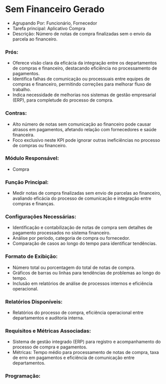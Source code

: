 # Sem Financeiro Gerado
- Agrupando Por: Funcionário, Fornecedor
- Tarefa principal: Aplicativo Compra
- Descrição: Número de notas de compra finalizadas sem o envio da parcela ao financeiro.
### Prós:
- Oferece visão clara da eficácia da integração entre os departamentos de compras e financeiro, destacando eficiência no processamento de pagamentos.
- Identifica falhas de comunicação ou processuais entre equipes de compras e financeiro, permitindo correções para melhorar fluxo de trabalho.
- Indica necessidade de melhorias nos sistemas de gestão empresarial (ERP), para completude do processo de compra.
### Contras:
- Alto número de notas sem comunicação ao financeiro pode causar atrasos em pagamentos, afetando relação com fornecedores e saúde financeira.
- Foco exclusivo neste KPI pode ignorar outras ineficiências no processo de compras ou financeiro.
### Módulo Responsável:
- Compra
### Função Principal:
- Medir notas de compra finalizadas sem envio de parcelas ao financeiro, avaliando eficácia do processo de comunicação e integração entre compras e finanças.
### Configurações Necessárias:
- Identificação e contabilização de notas de compra sem detalhes de pagamento processados no sistema financeiro.
- Análise por período, categoria de compra ou fornecedor.
- Comparação de casos ao longo do tempo para identificar tendências.
### Formato de Exibição:
- Número total ou porcentagem do total de notas de compra.
- Gráficos de barras ou linhas para tendências de problemas ao longo do tempo.
- Inclusão em relatórios de análise de processos internos e eficiência operacional.
### Relatórios Disponíveis:
- Relatórios do processo de compra, eficiência operacional entre departamentos e auditoria interna.
### Requisitos e Métricas Associadas:
- Sistema de gestão integrado (ERP) para registro e acompanhamento do processo de compra e pagamentos.
- Métricas: Tempo médio para processamento de notas de compra, taxa de erro em pagamentos e eficiência de comunicação entre departamentos.
### Programação: